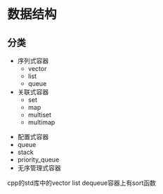 # 数据结构

## 分类
- 序列式容器
    - vector
    - list
    - queue
- 关联式容器
    - set
    - map
    - multiset
    - multimap
+ 配置式容器
 + queue
 + stack
 + priority_queue
+ 无序管理式容器

cpp的std库中的vector list dequeue容器上有sort函数
## 
